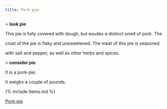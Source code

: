 ```yaml
---
title: Pork-pie
---
```


\> **look pie**

This pie is fully covered with dough, but exudes a distinct smell of
pork. The

crust of the pie is flaky and unsweetened. The meat of this pie is
seasoned

with salt and pepper, as well as other herbs and spices.

\> **consider pie**

It is a pork-pie.

It weighs a couple of pounds.

{% include Items.md %}

[Pork-pie](Category:_Consumables "wikilink")